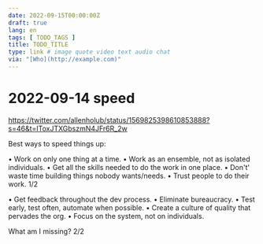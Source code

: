 ```yaml
---
date: 2022-09-15T00:00:00Z
draft: true
lang: en
tags: [ TODO_TAGS ]
title: TODO_TITLE
type: link # image quote video text audio chat
via: "[Who](http://example.com)"
---
```



# 2022-09-14 speed


https://twitter.com/allenholub/status/1569825398610853888?s=46&t=IToxJTXGbszmN4JFr6R_2w

Best ways to speed things up:

• Work on only one thing at a time.
• Work as an ensemble, not as isolated individuals.
• Get all the skills needed to do the work in one place.
• Don't' waste time building things nobody wants/needs.
• Trust people to do their work. 1/2

• Get feedback throughout the dev process.
• Eliminate bureaucracy.
• Test early, test often, automate when possible.
• Create a culture of quality that pervades the org.
• Focus on the system, not on individuals.

What am I missing? 2/2
